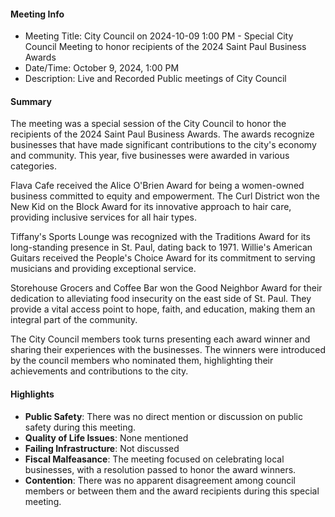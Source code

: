 #### Meeting Info
* Meeting Title: City Council on 2024-10-09 1:00 PM - Special City Council Meeting to honor recipients of the 2024 Saint Paul Business Awards
* Date/Time: October 9, 2024, 1:00 PM
* Description: Live and Recorded Public meetings of City Council

#### Summary
The meeting was a special session of the City Council to honor the recipients of the 2024 Saint Paul Business Awards. The awards recognize businesses that have made significant contributions to the city's economy and community. This year, five businesses were awarded in various categories. 

Flava Cafe received the Alice O'Brien Award for being a women-owned business committed to equity and empowerment. The Curl District won the New Kid on the Block Award for its innovative approach to hair care, providing inclusive services for all hair types.

Tiffany's Sports Lounge was recognized with the Traditions Award for its long-standing presence in St. Paul, dating back to 1971. Willie's American Guitars received the People's Choice Award for its commitment to serving musicians and providing exceptional service.

Storehouse Grocers and Coffee Bar won the Good Neighbor Award for their dedication to alleviating food insecurity on the east side of St. Paul. They provide a vital access point to hope, faith, and education, making them an integral part of the community.

The City Council members took turns presenting each award winner and sharing their experiences with the businesses. The winners were introduced by the council members who nominated them, highlighting their achievements and contributions to the city.

#### Highlights

* **Public Safety**: There was no direct mention or discussion on public safety during this meeting.
* **Quality of Life Issues**: None mentioned
* **Failing Infrastructure**: Not discussed
* **Fiscal Malfeasance**: The meeting focused on celebrating local businesses, with a resolution passed to honor the award winners. 
* **Contention**: There was no apparent disagreement among council members or between them and the award recipients during this special meeting.

